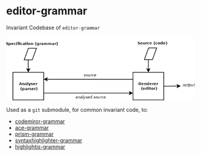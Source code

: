 # editor-grammar

Invariant Codebase of `editor-grammar`



[![Specification - Analyser - Renderer Model](spec-analyser-renderer-diagram-simple.png)](grammar-reference.md#modularity-and-future-directions)



Used as a `git` submodule, for common invariant code, to:


* [codemiror-grammar](https://github.com/foo123/codemirror-grammar)
* [ace-grammar](https://github.com/foo123/ace-grammar)
* [prism-grammar](https://github.com/foo123/prism-grammar)
* [syntaxhighlighter-grammar](https://github.com/foo123/syntaxhighlighter-grammar)
* [highlightjs-grammar](https://github.com/foo123/highlightjs-grammar)
